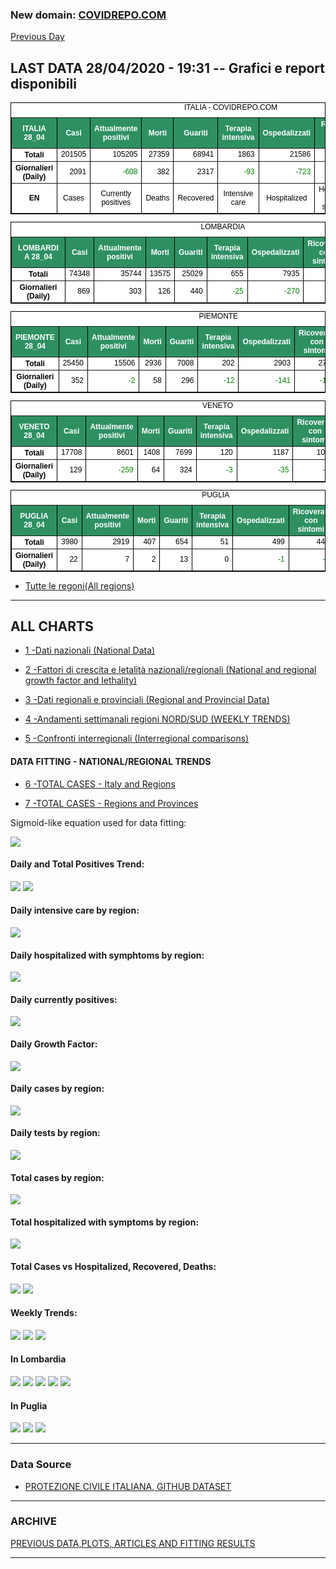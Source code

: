 <!-- start -->
### New domain: <a href="https://www.covidrepo.com/">COVIDREPO.COM</a>
[Previous Day](/index_27_04.md)
## LAST DATA 28/04/2020 - 19:31 -- Grafici e report disponibili

<table style=" color:black; font-size:12; font-family:arial; text-align:center; " cellpadding="2.5" cellspacing="0" border="1" bordercolor="black" bgcolor="#FFFFFF">
<caption>ITALIA - COVIDREPO.COM</caption>
<tr style="color:#FFFFFF;background:#2E9061">
<th>ITALIA 28_04</th>
<th>Casi</th>
<th>Attualmente positivi</th>
<th>Morti</th>
<th>Guariti</th>
<th>Terapia intensiva</th>
<th>Ospedalizzati</th>
<th>Ricoverati con sintomi</th>
<th>Isolamento domiciliare</th>
<th>Tamponi</th>
</tr>
<tr>
<th>Totali</th>
<td align="right"> 201505</td>
<td align="right"> 105205</td>
<td align="right"> 27359</td>
<td align="right"> 68941</td>
<td align="right"> 1863</td>
<td align="right"> 21586</td>
<td align="right"> 19723</td>
<td align="right"> 83619</td>
<td align="right"> 1846934</td>
</tr>
<tr>
<th>Giornalieri (Daily)</th>
<td align="right"> 2091</td>
<td align="right" style=" color:green; "> -608</td>
<td align="right"> 382</td>
<td align="right"> 2317</td>
<td align="right" style=" color:green; "> -93</td>
<td align="right" style=" color:green; "> -723</td>
<td align="right" style=" color:green; "> -630</td>
<td align="right"> 115</td>
<td align="right"> 57272</td>
</tr>
<tr>
<th>EN</th>
<td>Cases</td>
<td>Currently positives</td>
<td>Deaths</td>
<td>Recovered</td>
<td>Intensive care</td>
<td>Hospitalized</td>
<td>Hospitalized with symptoms</td>
<td>Home isolation</td>
<td>Tests</td>
</tr>
</table>

<table style=" color:black; font-size:12; font-family:arial; text-align:center; " cellpadding="2.5" cellspacing="0" border="1" bordercolor="black" bgcolor="#FFFFFF">
<caption>LOMBARDIA</caption>
<tr style="color:#FFFFFF;background:#2E9061">
<th>LOMBARDIA 28_04</th>
<th>Casi</th>
<th>Attualmente positivi</th>
<th>Morti</th>
<th>Guariti</th>
<th>Terapia intensiva</th>
<th>Ospedalizzati</th>
<th>Ricoverati con sintomi</th>
<th>Isolamento domiciliare</th>
<th>Tamponi</th>
</tr>
<tr>
<th>Totali</th>
<td align="right"> 74348</td>
<td align="right"> 35744</td>
<td align="right"> 13575</td>
<td align="right"> 25029</td>
<td align="right"> 655</td>
<td align="right"> 7935</td>
<td align="right"> 7280</td>
<td align="right"> 27809</td>
<td align="right"> 351423</td>
</tr>
<tr>
<th>Giornalieri (Daily)</th>
<td align="right"> 869</td>
<td align="right"> 303</td>
<td align="right"> 126</td>
<td align="right"> 440</td>
<td align="right" style=" color:green; "> -25</td>
<td align="right" style=" color:green; "> -270</td>
<td align="right" style=" color:green; "> -245</td>
<td align="right"> 573</td>
<td align="right"> 8573</td>
</tr>
</table>

<table style=" color:black; font-size:12; font-family:arial; text-align:center; " cellpadding="2.5" cellspacing="0" border="1" bordercolor="black" bgcolor="#FFFFFF">
<caption>PIEMONTE</caption>
<tr style="color:#FFFFFF;background:#2E9061">
<th>PIEMONTE 28_04</th>
<th>Casi</th>
<th>Attualmente positivi</th>
<th>Morti</th>
<th>Guariti</th>
<th>Terapia intensiva</th>
<th>Ospedalizzati</th>
<th>Ricoverati con sintomi</th>
<th>Isolamento domiciliare</th>
<th>Tamponi</th>
</tr>
<tr>
<th>Totali</th>
<td align="right"> 25450</td>
<td align="right"> 15506</td>
<td align="right"> 2936</td>
<td align="right"> 7008</td>
<td align="right"> 202</td>
<td align="right"> 2903</td>
<td align="right"> 2701</td>
<td align="right"> 12603</td>
<td align="right"> 144531</td>
</tr>
<tr>
<th>Giornalieri (Daily)</th>
<td align="right"> 352</td>
<td align="right" style=" color:green; "> -2</td>
<td align="right"> 58</td>
<td align="right"> 296</td>
<td align="right" style=" color:green; "> -12</td>
<td align="right" style=" color:green; "> -141</td>
<td align="right" style=" color:green; "> -129</td>
<td align="right"> 139</td>
<td align="right"> 5183</td>
</tr>
</table>

<table style=" color:black; font-size:12; font-family:arial; text-align:center; " cellpadding="2.5" cellspacing="0" border="1" bordercolor="black" bgcolor="#FFFFFF">
<caption>VENETO</caption>
<tr style="color:#FFFFFF;background:#2E9061">
<th>VENETO 28_04</th>
<th>Casi</th>
<th>Attualmente positivi</th>
<th>Morti</th>
<th>Guariti</th>
<th>Terapia intensiva</th>
<th>Ospedalizzati</th>
<th>Ricoverati con sintomi</th>
<th>Isolamento domiciliare</th>
<th>Tamponi</th>
</tr>
<tr>
<th>Totali</th>
<td align="right"> 17708</td>
<td align="right"> 8601</td>
<td align="right"> 1408</td>
<td align="right"> 7699</td>
<td align="right"> 120</td>
<td align="right"> 1187</td>
<td align="right"> 1067</td>
<td align="right"> 7414</td>
<td align="right"> 328218</td>
</tr>
<tr>
<th>Giornalieri (Daily)</th>
<td align="right"> 129</td>
<td align="right" style=" color:green; "> -259</td>
<td align="right"> 64</td>
<td align="right"> 324</td>
<td align="right" style=" color:green; "> -3</td>
<td align="right" style=" color:green; "> -35</td>
<td align="right" style=" color:green; "> -32</td>
<td align="right" style=" color:green; "> -224</td>
<td align="right"> 8191</td>
</tr>
</table>

<table style=" color:black; font-size:12; font-family:arial; text-align:center; " cellpadding="2.5" cellspacing="0" border="1" bordercolor="black" bgcolor="#FFFFFF">
<caption>PUGLIA</caption>
<tr style="color:#FFFFFF;background:#2E9061">
<th>PUGLIA 28_04</th>
<th>Casi</th>
<th>Attualmente positivi</th>
<th>Morti</th>
<th>Guariti</th>
<th>Terapia intensiva</th>
<th>Ospedalizzati</th>
<th>Ricoverati con sintomi</th>
<th>Isolamento domiciliare</th>
<th>Tamponi</th>
</tr>
<tr>
<th>Totali</th>
<td align="right"> 3980</td>
<td align="right"> 2919</td>
<td align="right"> 407</td>
<td align="right"> 654</td>
<td align="right"> 51</td>
<td align="right"> 499</td>
<td align="right"> 448</td>
<td align="right"> 2420</td>
<td align="right"> 58496</td>
</tr>
<tr>
<th>Giornalieri (Daily)</th>
<td align="right"> 22</td>
<td align="right"> 7</td>
<td align="right"> 2</td>
<td align="right"> 13</td>
<td align="right"> 0</td>
<td align="right" style=" color:green; "> -1</td>
<td align="right" style=" color:green; "> -1</td>
<td align="right"> 8</td>
<td align="right"> 1520</td>
</tr>
</table>


- [Tutte le regoni(All regions)](/Tables/regionsTable_28_04.md)

---

## ALL CHARTS

- [1 -Dati nazionali (National Data)](/RUN_28_04/RUN0/RUN.html)

- [2 -Fattori di crescita e letalità nazionali/regionali (National and regional growth factor and lethality)](/RUN_28_04/RUN6/RUN.html)

- [3 -Dati regionali e provinciali (Regional and Provincial Data)](/RUN_28_04/RUN2/RUN.html)

- [4 -Andamenti settimanali regioni NORD/SUD (WEEKLY TRENDS)](/RUN_28_04/RUN5/RUN.html)

- [5 -Confronti interregionali (Interregional comparisons)](/RUN_28_04/RUN4/RUN.html)

#### DATA FITTING - NATIONAL/REGIONAL TRENDS

- [6 -TOTAL CASES - Italy and Regions](/RUN_28_04/RUN1/RUN.html)

- [7 -TOTAL CASES - Regions and Provinces](/RUN_28_04/RUN13/RUN.html)

Sigmoid-like equation used for data fitting:

<img src="https://latex.codecogs.com/svg.latex?Sig = \frac{a}{e^{b(x+c)} + a1e^{b1(x+c1)} - d}" border="0"/>

#### Daily and Total Positives Trend:
<img src="https://marcelchiarello.github.io/showdata/RUN_28_04/RUN1/RUN_DATA_FIT_TOTAL_CASES_ITALY_REGIONS_01.png">
<img src="https://marcelchiarello.github.io/showdata/RUN_28_04/RUN1/RUN_DATA_FIT_TOTAL_CASES_ITALY_REGIONS_02.png">

#### Daily intensive care by region:
<img src="https://marcelchiarello.github.io/showdata/RUN_28_04/RUN4/RUN_INTEREGION_13.png">

#### Daily hospitalized with symphtoms by region:
<img src="https://marcelchiarello.github.io/showdata/RUN_28_04/RUN4/RUN_INTEREGION_14.png">

#### Daily currently positives:
<img src="https://marcelchiarello.github.io/showdata/RUN_28_04/RUN4/RUN_INTEREGION_15.png">

#### Daily Growth Factor:
<img src="https://marcelchiarello.github.io/showdata/RUN_28_04/RUN6/RUN_FACTORS_01.png">

#### Daily cases by region:
<img src="https://marcelchiarello.github.io/showdata/RUN_28_04/RUN4/RUN_INTEREGION_11.png">

#### Daily tests by region:
<img src="https://marcelchiarello.github.io/showdata/RUN_28_04/RUN4/RUN_INTEREGION_12.png">

#### Total cases by region:
<img src="https://marcelchiarello.github.io/showdata/RUN_28_04/RUN4/RUN_INTEREGION_01.png">

#### Total hospitalized with symptoms by region:
<img src="https://marcelchiarello.github.io/showdata/RUN_28_04/RUN4/RUN_INTEREGION_05.png">

#### Total Cases vs Hospitalized, Recovered, Deaths:
<img src="https://marcelchiarello.github.io/showdata/RUN_28_04/RUN0/RUN_DATA_ITALIA_01.png">


<img src="https://marcelchiarello.github.io/showdata/RUN_28_04/RUN0/RUN_DATA_ITALIA_04.png">

#### Weekly Trends:
<img src="https://marcelchiarello.github.io/showdata/RUN_28_04/RUN5/RUN_NEWTRENDS_01.png">
<img src="https://marcelchiarello.github.io/showdata/RUN_28_04/RUN5/RUN_NEWTRENDS_02.png">
<img src="https://marcelchiarello.github.io/showdata/RUN_28_04/RUN5/RUN_NEWTRENDS_03.png">


#### In Lombardia
<img src="https://marcelchiarello.github.io/showdata/RUN_28_04/RUN2/RUN_DATA_PROVINCE_08.png">
<img src="https://marcelchiarello.github.io/showdata/RUN_28_04/RUN1/RUN_DATA_FIT_TOTAL_CASES_ITALY_REGIONS_05.png">
<img src="https://marcelchiarello.github.io/showdata/RUN_28_04/RUN1/RUN_DATA_FIT_TOTAL_CASES_ITALY_REGIONS_06.png">
<img src="https://marcelchiarello.github.io/showdata/RUN_28_04/RUN13/RUN_DATA_FIT_TOTAL_CASES_PROVINCES_18.png">
<img src="https://marcelchiarello.github.io/showdata/RUN_28_04/RUN13/RUN_DATA_FIT_TOTAL_CASES_PROVINCES_20.png">

#### In Puglia
<img src="https://marcelchiarello.github.io/showdata/RUN_28_04/RUN2/RUN_DATA_PROVINCE_01.png">
<img src="https://marcelchiarello.github.io/showdata/RUN_28_04/RUN1/RUN_DATA_FIT_TOTAL_CASES_ITALY_REGIONS_03.png">
<img src="https://marcelchiarello.github.io/showdata/RUN_28_04/RUN1/RUN_DATA_FIT_TOTAL_CASES_ITALY_REGIONS_04.png">

---

### Data Source

- [PROTEZIONE CIVILE ITALIANA, GITHUB DATASET](https://github.com/pcm-dpc/COVID-19)

---

### ARCHIVE
[PREVIOUS DATA,PLOTS, ARTICLES AND FITTING RESULTS](/archive.md)

---
